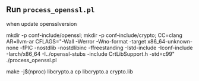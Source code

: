 
## Run ```process_openssl.pl```

when update opensslversion

mkdir -p conf-include/openssl;
mkdir -p conf-include/crypto;
CC=clang AR=llvm-ar CFLAGS="-Wall -Werror -Wno-format -target x86_64-unknown-none -fPIC -nostdlib -nostdlibinc -ffreestanding -Istd-include -Iconf-include -Iarch/x86_64 -I../openssl-stubs -include CrtLibSupport.h -std=c99" ./process_openssl.pl

make -j$(nproc) libcrypto.a
cp libcrypto.a crypto.lib
